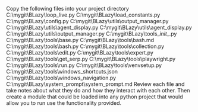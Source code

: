 Copy the following files into your project directory
C:\mygit\BLazy\loop_live.py
C:\mygit\BLazy\load_constants.py
C:\mygit\BLazy\config.py
C:\mygit\BLazy\utils\output_manager.py
C:\mygit\BLazy\utils\agent_display.py
C:\mygit\BLazy\utils\agent_display.py
C:\mygit\BLazy\utils\output_manager.py
C:\mygit\BLazy\tools\__init__.py
C:\mygit\BLazy\tools\base.py
C:\mygit\BLazy\tools\bash.md
C:\mygit\BLazy\tools\bash.py
C:\mygit\BLazy\tools\collection.py
C:\mygit\BLazy\tools\edit.py
C:\mygit\BLazy\tools\expert.py
C:\mygit\BLazy\tools\get_serp.py
C:\mygit\BLazy\tools\playwright.py
C:\mygit\BLazy\tools\run.py
C:\mygit\BLazy\tools\venvsetup.py
C:\mygit\BLazy\tools\windows_shortcuts.json
C:\mygit\BLazy\tools\windows_navigation.py
C:\mygit\BLazy\system_prompt\system_prompt.md
Review each file and take notes about what they do and how they interact with each other. 
Then create a module that could be loaded into any python project that would allow you to run use the functionality provided. 
